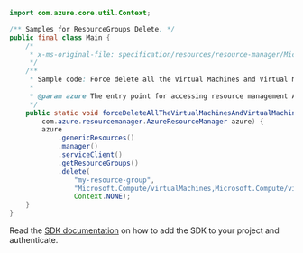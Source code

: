 ```java
import com.azure.core.util.Context;

/** Samples for ResourceGroups Delete. */
public final class Main {
    /*
     * x-ms-original-file: specification/resources/resource-manager/Microsoft.Resources/stable/2021-01-01/examples/ForceDeleteVMsAndVMSSInResourceGroup.json
     */
    /**
     * Sample code: Force delete all the Virtual Machines and Virtual Machine Scale Sets in a resource group.
     *
     * @param azure The entry point for accessing resource management APIs in Azure.
     */
    public static void forceDeleteAllTheVirtualMachinesAndVirtualMachineScaleSetsInAResourceGroup(
        com.azure.resourcemanager.AzureResourceManager azure) {
        azure
            .genericResources()
            .manager()
            .serviceClient()
            .getResourceGroups()
            .delete(
                "my-resource-group",
                "Microsoft.Compute/virtualMachines,Microsoft.Compute/virtualMachineScaleSets",
                Context.NONE);
    }
}
```

Read the [SDK documentation](https://github.com/Azure/azure-sdk-for-java/blob/azure-resourcemanager_2.15.0/sdk/resourcemanager/azure-resourcemanager/README.md) on how to add the SDK to your project and authenticate.
